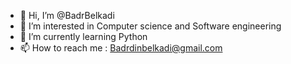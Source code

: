 - 👋 Hi, I’m @BadrBelkadi
- 👀 I’m interested in Computer science and Software engineering
- 🌱 I’m currently learning Python
- 📫 How to reach me : Badrdinbelkadi@gmail.com

<!---
BadrBelkadi/BadrBelkadi is a ✨ special ✨ repository because its `README.md` (this file) appears on your GitHub profile.
You can click the Preview link to take a look at your changes.
--->
